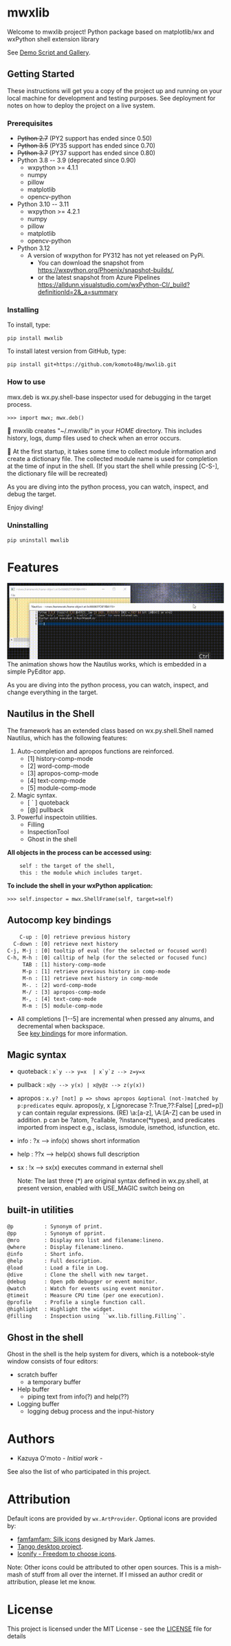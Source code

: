 # mwxlib

Welcome to mwxlib project!
Python package based on matplotlib/wx and wxPython shell extension library

See [Demo Script and Gallery](./demo/readme.md).


## Getting Started

These instructions will get you a copy of the project up and running on your local machine for development and testing purposes. See deployment for notes on how to deploy the project on a live system.

### Prerequisites

- ~~Python 2.7~~ (PY2 support has ended since 0.50)
- ~~Python 3.5~~ (PY35 support has ended since 0.70)
- ~~Python 3.7~~ (PY37 support has ended since 0.80)
- Python 3.8 -- 3.9 (deprecated since 0.90)
    - wxpython >= 4.1.1
    - numpy
    - pillow
    - matplotlib
    - opencv-python
- Python 3.10 -- 3.11
    - wxpython >= 4.2.1
    - numpy
    - pillow
    - matplotlib
    - opencv-python
- Python 3.12
    - A version of wxpython for PY312 has not yet released on PyPi.
        * You can download the snapshot from https://wxpython.org/Phoenix/snapshot-builds/,
        * or the latest snapshot from Azure Pipelines https://alldunn.visualstudio.com/wxPython-CI/_build?definitionId=2&_a=summary


### Installing

To install, type:
```
pip install mwxlib
```
To install latest version from GitHub, type:
```
pip install git+https://github.com/komoto48g/mwxlib.git
```

### How to use

mwx.deb is wx.py.shell-base inspector used for debugging in the target process.
```
>>> import mwx; mwx.deb()
```

:memo: mwxlib creates "~/.mwxlib/" in your *HOME* directory.
This includes history, logs, dump files used to check when an error occurs.

:memo: At the first startup, it takes some time to collect module information and create a dictionary file.
The collected module name is used for completion at the time of input in the shell.
(If you start the shell while pressing [C-S-], the dictionary file will be recreated)

As you are diving into the python process, you can watch, inspect, and debug the target.

Enjoy diving!

### Uninstalling
```
pip uninstall mwxlib
```


# Features

![intro](./demo/images/demo-shell.gif)
The animation shows how the Nautilus works, which is embedded in a simple PyEditor app.

As you are diving into the python process,
you can watch, inspect, and change everything in the target.


## Nautilus in the Shell

The framework has an extended class based on wx.py.shell.Shell named Nautilus,
which has the following features:

1. Auto-completion and apropos functions are reinforced.
    - [1] history-comp-mode
    - [2] word-comp-mode
    - [3] apropos-comp-mode
    - [4] text-comp-mode
    - [5] module-comp-mode
2. Magic syntax.
    - [ ` ] quoteback
    - [@] pullback
3. Powerful inspectoin utilities.
    - Filling
    - InspectionTool
    - Ghost in the shell

**All objects in the process can be accessed using:**
```
    self : the target of the shell,
    this : the module which includes target.
```

**To include the shell in your wxPython application:**
```
>>> self.inspector = mwx.ShellFrame(self, target=self)
```


## Autocomp key bindings

        C-up : [0] retrieve previous history
      C-down : [0] retrieve next history
    C-j, M-j : [0] tooltip of eval (for the selected or focused word)
    C-h, M-h : [0] calltip of help (for the selected or focused func)
         TAB : [1] history-comp-mode
         M-p : [1] retrieve previous history in comp-mode
         M-n : [1] retrieve next history in comp-mode
         M-. : [2] word-comp-mode
         M-/ : [3] apropos-comp-mode
         M-, : [4] text-comp-mode
         M-m : [5] module-comp-mode
  * All completions [1--5] are incremental when pressed any alnums, and decremental when backspace.  
See [key bindings](key-bindings.md) for more information.


## Magic syntax

  - quoteback : ```x`y --> y=x  | x`y`z --> z=y=x```

  - pullback : ```x@y --> y(x) | x@y@z --> z(y(x))```

  - apropos : ```x.y? [not] p => shows apropos &optional (not-)matched by p:predicates```
                equiv. apropos(y, x [,ignorecase ?:True,??:False] [,pred=p])
                y can contain regular expressions.
                    (RE) \\a:[a-z], \\A:[A-Z] can be used in addition.
                p can be ?atom, ?callable, ?instance(*types), and
                    predicates imported from inspect
                    e.g., isclass, ismodule, ismethod, isfunction, etc.
  
  * info :  ?x --> info(x) shows short information
  * help : ??x --> help(x) shows full description
  * sx   :  !x --> sx(x) executes command in external shell
    
    Note: The last three (*) are original syntax defined in wx.py.shell,
    at present version, enabled with USE_MAGIC switch being on


## built-in utilities

    @p          : Synonym of print.
    @pp         : Synonym of pprint.
    @mro        : Display mro list and filename:lineno.
    @where      : Display filename:lineno.
    @info       : Short info.
    @help       : Full description.
    @load       : Load a file in Log.
    @dive       : Clone the shell with new target.
    @debug      : Open pdb debugger or event monitor.
    @watch      : Watch for events using event monitor.
    @timeit     : Measure CPU time (per one execution).
    @profile    : Profile a single function call.
    @highlight  : Highlight the widget.
    @filling    : Inspection using ``wx.lib.filling.Filling``.


## Ghost in the shell

Ghost in the shell is the help system for divers,
which is a notebook-style window consists of four editors:
- scratch buffer
    + a temporary buffer
- Help buffer
    + piping text from info(?) and help(??)
- Logging buffer
    + logging debug process and the input-history


# Authors

* Kazuya O'moto - *Initial work* -

See also the list of who participated in this project.


# Attribution

Default icons are provided by `wx.ArtProvider`.
Optional icons are provided by:

- [famfamfam: Silk icons](http://www.famfamfam.com/lab/icons/silk/) designed by Mark James.
- [Tango desktop project](http://tango.freedesktop.org/Tango_Desktop_Project).
- [Iconify - Freedom to choose icons](https://iconify.design/).

Note:
    Other icons could be attributed to other open sources.
    This is a mish-mash of stuff from all over the internet.
    If I missed an author credit or attribution, please let me know.


# License

This project is licensed under the MIT License - see the [LICENSE](./LICENSE) file for details

